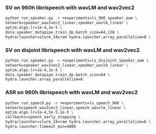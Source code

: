 
### SV on 960h librispeech with wavLM and wav2vec2

```bash
python run_speaker.py -m +experiments=ls_960_speaker_aam \
network=speaker_wav2vec2_linear,speaker_wavlm_linear \
optim.algo.lr=1e-4,1e-5 \
data.speaker_datapipe.train_dp.batch_size=64,128 \
hydra/launcher=slurm_24vram hydra.launcher.array_parallelism=8 \
```

### SV on disjoint librispeech with wavLM and wav2vec2

```bash
python run_speaker.py -m +experiments=ls_disjoint_speaker_aam \
network=speaker_wav2vec2_linear,speaker_wavlm_linear \
optim.algo.lr=1e-4,1e-5 \
data.speaker_datapipe.train_dp.batch_size=64 \
hydra.launcher.array_parallelism=8
```

### ASR on 960h librispeech with wavLM and wav2vec2


```bash
python run_speech.py -m +experiments=ls_speech_960 \
network=speech_wav2vec2_linear,speech_wavvlm_linear \
optim.algo.lr=1e-4,5e-5,1e-5 \
callbacks=speech_early_stopping \
hydra/launcher=slurm_24vram hydra.launcher.array_parallelism=6 \
hydra.launcher.timeout_min=4800
```